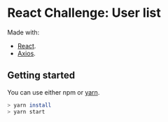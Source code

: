 # React Challenge: User list

Made with:
* [React](https://reactjs.org).
* [Axios](https://github.com/axios/axios).

## Getting started

You can use either npm or [yarn](https://yarnpkg.com/).

```sh
> yarn install
> yarn start
```

